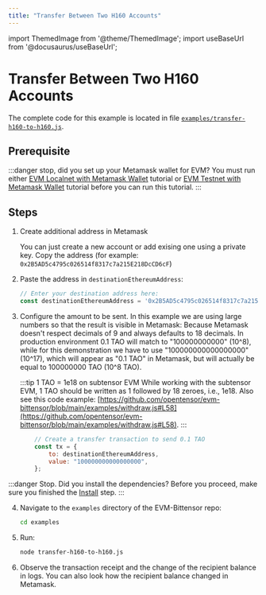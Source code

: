 ```yaml
---
title: "Transfer Between Two H160 Accounts"
---
```


import ThemedImage from '@theme/ThemedImage';
import useBaseUrl from '@docusaurus/useBaseUrl';

# Transfer Between Two H160 Accounts

The complete code for this example is located in file [`examples/transfer-h160-to-h160.js`](https://github.com/opentensor/evm-bittensor/blob/main/examples/transfer-h160-to-h160.js).

## Prerequisite

:::danger stop, did you set up your Metamask wallet for EVM?
You must run either [EVM Localnet with Metamask Wallet](./evm-localnet-with-metamask-wallet.md) tutorial or [EVM Testnet with Metamask Wallet](./evm-testnet-with-metamask-wallet.md) tutorial before you can run this tutorial. 
:::

## Steps

1. Create additional address in Metamask

    You can just create a new account or add exising one using a private key. Copy the address (for example: `0x2B5AD5c4795c026514f8317c7a215E218DcCD6cF`)

2. Paste the address in `destinationEthereumAddress`:

    ```js
    // Enter your destination address here:
    const destinationEthereumAddress = '0x2B5AD5c4795c026514f8317c7a215E218DcCD6cF';
    ```

3. Configure the amount to be sent. In this example we are using large numbers so that the result is visible in Metamask: Because Metamask doesn't respect decimals of 9 and always defaults to 18 decimals. In production environment 0.1 TAO will match to "100000000000" (10^8), while for this demonstration we have to use "100000000000000000" (10^17), which will appear as "0.1 TAO" in Metamask, but will actually be equal to 100000000 TAO (10^8 TAO).

    :::tip 1 TAO = 1e18 on subtensor EVM
    While working with the subtensor EVM, 1 TAO should be written as 1 followed by 18 zeroes, i.e., 1e18. Also see this code example: [https://github.com/opentensor/evm-bittensor/blob/main/examples/withdraw.js#L58](https://github.com/opentensor/evm-bittensor/blob/main/examples/withdraw.js#L58).
    :::

    ```js
        // Create a transfer transaction to send 0.1 TAO
        const tx = {
            to: destinationEthereumAddress,
            value: "100000000000000000",
        };
    ```

:::danger Stop. Did you install the dependencies?
Before you proceed, make sure you finished the [Install](./install.md) step.
:::

4. Navigate to the `examples` directory of the EVM-Bittensor repo:

    ```bash
    cd examples
    ```

5. Run:

    ```bash
    node transfer-h160-to-h160.js
    ```

6. Observe the transaction receipt and the change of the recipient balance in logs. You can also look how the recipient balance changed in Metamask.
